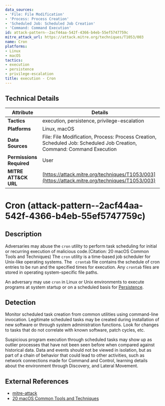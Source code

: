 ```yaml
---
data_sources:
- 'File: File Modification'
- 'Process: Process Creation'
- 'Scheduled Job: Scheduled Job Creation'
- 'Command: Command Execution'
id: attack-pattern--2acf44aa-542f-4366-b4eb-55ef5747759c
mitre_attack_url: https://attack.mitre.org/techniques/T1053/003
name: Cron
platforms:
- Linux
- macOS
tactics:
- execution
- persistence
- privilege-escalation
title: execution - Cron
---
```


## Technical Details

| Attribute | Details |
|-----------|----------|
| **Tactics** | execution, persistence, privilege-escalation |
| **Platforms** | Linux, macOS |
| **Data Sources** | File: File Modification, Process: Process Creation, Scheduled Job: Scheduled Job Creation, Command: Command Execution |
| **Permissions Required** | User |
| **MITRE ATT&CK URL** | [https://attack.mitre.org/techniques/T1053/003](https://attack.mitre.org/techniques/T1053/003) |

# Cron (attack-pattern--2acf44aa-542f-4366-b4eb-55ef5747759c)

## Description
Adversaries may abuse the <code>cron</code> utility to perform task scheduling for initial or recurring execution of malicious code.(Citation: 20 macOS Common Tools and Techniques) The <code>cron</code> utility is a time-based job scheduler for Unix-like operating systems.  The <code> crontab</code> file contains the schedule of cron entries to be run and the specified times for execution. Any <code>crontab</code> files are stored in operating system-specific file paths.

An adversary may use <code>cron</code> in Linux or Unix environments to execute programs at system startup or on a scheduled basis for [Persistence](https://attack.mitre.org/tactics/TA0003). 

## Detection
Monitor scheduled task creation from common utilities using command-line invocation. Legitimate scheduled tasks may be created during installation of new software or through system administration functions. Look for changes to tasks that do not correlate with known software, patch cycles, etc.  

Suspicious program execution through scheduled tasks may show up as outlier processes that have not been seen before when compared against historical data. Data and events should not be viewed in isolation, but as part of a chain of behavior that could lead to other activities, such as network connections made for Command and Control, learning details about the environment through Discovery, and Lateral Movement. 

## External References
- [mitre-attack](https://attack.mitre.org/techniques/T1053/003)
- [20 macOS Common Tools and Techniques](https://labs.sentinelone.com/20-common-tools-techniques-used-by-macos-threat-actors-malware/)
